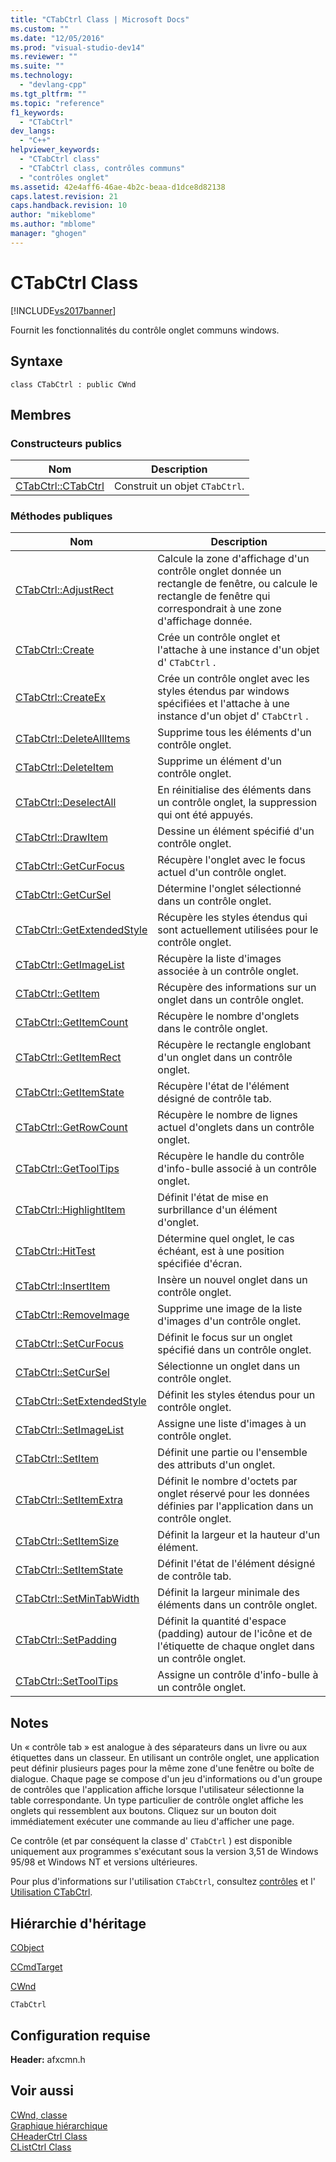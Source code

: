 ```yaml
---
title: "CTabCtrl Class | Microsoft Docs"
ms.custom: ""
ms.date: "12/05/2016"
ms.prod: "visual-studio-dev14"
ms.reviewer: ""
ms.suite: ""
ms.technology: 
  - "devlang-cpp"
ms.tgt_pltfrm: ""
ms.topic: "reference"
f1_keywords: 
  - "CTabCtrl"
dev_langs: 
  - "C++"
helpviewer_keywords: 
  - "CTabCtrl class"
  - "CTabCtrl class, contrôles communs"
  - "contrôles onglet"
ms.assetid: 42e4aff6-46ae-4b2c-beaa-d1dce8d82138
caps.latest.revision: 21
caps.handback.revision: 10
author: "mikeblome"
ms.author: "mblome"
manager: "ghogen"
---
```

# CTabCtrl Class
[!INCLUDE[vs2017banner](../../assembler/inline/includes/vs2017banner.md)]

Fournit les fonctionnalités du contrôle onglet communs windows.  
  
## Syntaxe  
  
```  
class CTabCtrl : public CWnd  
```  
  
## Membres  
  
### Constructeurs publics  
  
|Nom|Description|  
|---------|-----------------|  
|[CTabCtrl::CTabCtrl](../Topic/CTabCtrl::CTabCtrl.md)|Construit un objet `CTabCtrl`.|  
  
### Méthodes publiques  
  
|Nom|Description|  
|---------|-----------------|  
|[CTabCtrl::AdjustRect](../Topic/CTabCtrl::AdjustRect.md)|Calcule la zone d'affichage d'un contrôle onglet donnée un rectangle de fenêtre, ou calcule le rectangle de fenêtre qui correspondrait à une zone d'affichage donnée.|  
|[CTabCtrl::Create](../Topic/CTabCtrl::Create.md)|Crée un contrôle onglet et l'attache à une instance d'un objet d' `CTabCtrl` .|  
|[CTabCtrl::CreateEx](../Topic/CTabCtrl::CreateEx.md)|Crée un contrôle onglet avec les styles étendus par windows spécifiées et l'attache à une instance d'un objet d' `CTabCtrl` .|  
|[CTabCtrl::DeleteAllItems](../Topic/CTabCtrl::DeleteAllItems.md)|Supprime tous les éléments d'un contrôle onglet.|  
|[CTabCtrl::DeleteItem](../Topic/CTabCtrl::DeleteItem.md)|Supprime un élément d'un contrôle onglet.|  
|[CTabCtrl::DeselectAll](../Topic/CTabCtrl::DeselectAll.md)|En réinitialise des éléments dans un contrôle onglet, la suppression qui ont été appuyés.|  
|[CTabCtrl::DrawItem](../Topic/CTabCtrl::DrawItem.md)|Dessine un élément spécifié d'un contrôle onglet.|  
|[CTabCtrl::GetCurFocus](../Topic/CTabCtrl::GetCurFocus.md)|Récupère l'onglet avec le focus actuel d'un contrôle onglet.|  
|[CTabCtrl::GetCurSel](../Topic/CTabCtrl::GetCurSel.md)|Détermine l'onglet sélectionné dans un contrôle onglet.|  
|[CTabCtrl::GetExtendedStyle](../Topic/CTabCtrl::GetExtendedStyle.md)|Récupère les styles étendus qui sont actuellement utilisées pour le contrôle onglet.|  
|[CTabCtrl::GetImageList](../Topic/CTabCtrl::GetImageList.md)|Récupère la liste d'images associée à un contrôle onglet.|  
|[CTabCtrl::GetItem](../Topic/CTabCtrl::GetItem.md)|Récupère des informations sur un onglet dans un contrôle onglet.|  
|[CTabCtrl::GetItemCount](../Topic/CTabCtrl::GetItemCount.md)|Récupère le nombre d'onglets dans le contrôle onglet.|  
|[CTabCtrl::GetItemRect](../Topic/CTabCtrl::GetItemRect.md)|Récupère le rectangle englobant d'un onglet dans un contrôle onglet.|  
|[CTabCtrl::GetItemState](../Topic/CTabCtrl::GetItemState.md)|Récupère l'état de l'élément désigné de contrôle tab.|  
|[CTabCtrl::GetRowCount](../Topic/CTabCtrl::GetRowCount.md)|Récupère le nombre de lignes actuel d'onglets dans un contrôle onglet.|  
|[CTabCtrl::GetToolTips](../Topic/CTabCtrl::GetToolTips.md)|Récupère le handle du contrôle d'info\-bulle associé à un contrôle onglet.|  
|[CTabCtrl::HighlightItem](../Topic/CTabCtrl::HighlightItem.md)|Définit l'état de mise en surbrillance d'un élément d'onglet.|  
|[CTabCtrl::HitTest](../Topic/CTabCtrl::HitTest.md)|Détermine quel onglet, le cas échéant, est à une position spécifiée d'écran.|  
|[CTabCtrl::InsertItem](../Topic/CTabCtrl::InsertItem.md)|Insère un nouvel onglet dans un contrôle onglet.|  
|[CTabCtrl::RemoveImage](../Topic/CTabCtrl::RemoveImage.md)|Supprime une image de la liste d'images d'un contrôle onglet.|  
|[CTabCtrl::SetCurFocus](../Topic/CTabCtrl::SetCurFocus.md)|Définit le focus sur un onglet spécifié dans un contrôle onglet.|  
|[CTabCtrl::SetCurSel](../Topic/CTabCtrl::SetCurSel.md)|Sélectionne un onglet dans un contrôle onglet.|  
|[CTabCtrl::SetExtendedStyle](../Topic/CTabCtrl::SetExtendedStyle.md)|Définit les styles étendus pour un contrôle onglet.|  
|[CTabCtrl::SetImageList](../Topic/CTabCtrl::SetImageList.md)|Assigne une liste d'images à un contrôle onglet.|  
|[CTabCtrl::SetItem](../Topic/CTabCtrl::SetItem.md)|Définit une partie ou l'ensemble des attributs d'un onglet.|  
|[CTabCtrl::SetItemExtra](../Topic/CTabCtrl::SetItemExtra.md)|Définit le nombre d'octets par onglet réservé pour les données définies par l'application dans un contrôle onglet.|  
|[CTabCtrl::SetItemSize](../Topic/CTabCtrl::SetItemSize.md)|Définit la largeur et la hauteur d'un élément.|  
|[CTabCtrl::SetItemState](../Topic/CTabCtrl::SetItemState.md)|Définit l'état de l'élément désigné de contrôle tab.|  
|[CTabCtrl::SetMinTabWidth](../Topic/CTabCtrl::SetMinTabWidth.md)|Définit la largeur minimale des éléments dans un contrôle onglet.|  
|[CTabCtrl::SetPadding](../Topic/CTabCtrl::SetPadding.md)|Définit la quantité d'espace \(padding\) autour de l'icône et de l'étiquette de chaque onglet dans un contrôle onglet.|  
|[CTabCtrl::SetToolTips](../Topic/CTabCtrl::SetToolTips.md)|Assigne un contrôle d'info\-bulle à un contrôle onglet.|  
  
## Notes  
 Un « contrôle tab » est analogue à des séparateurs dans un livre ou aux étiquettes dans un classeur.  En utilisant un contrôle onglet, une application peut définir plusieurs pages pour la même zone d'une fenêtre ou boîte de dialogue.  Chaque page se compose d'un jeu d'informations ou d'un groupe de contrôles que l'application affiche lorsque l'utilisateur sélectionne la table correspondante.  Un type particulier de contrôle onglet affiche les onglets qui ressemblent aux boutons.  Cliquez sur un bouton doit immédiatement exécuter une commande au lieu d'afficher une page.  
  
 Ce contrôle \(et par conséquent la classe d' `CTabCtrl` \) est disponible uniquement aux programmes s'exécutant sous la version 3,51 de Windows 95\/98 et Windows NT et versions ultérieures.  
  
 Pour plus d'informations sur l'utilisation `CTabCtrl`, consultez [contrôles](../../mfc/controls-mfc.md) et l' [Utilisation CTabCtrl](../../mfc/using-ctabctrl.md).  
  
## Hiérarchie d'héritage  
 [CObject](../../mfc/reference/cobject-class.md)  
  
 [CCmdTarget](../../mfc/reference/ccmdtarget-class.md)  
  
 [CWnd](../../mfc/reference/cwnd-class.md)  
  
 `CTabCtrl`  
  
## Configuration requise  
 **Header:** afxcmn.h  
  
## Voir aussi  
 [CWnd, classe](../../mfc/reference/cwnd-class.md)   
 [Graphique hiérarchique](../../mfc/hierarchy-chart.md)   
 [CHeaderCtrl Class](../../mfc/reference/cheaderctrl-class.md)   
 [CListCtrl Class](../../mfc/reference/clistctrl-class.md)